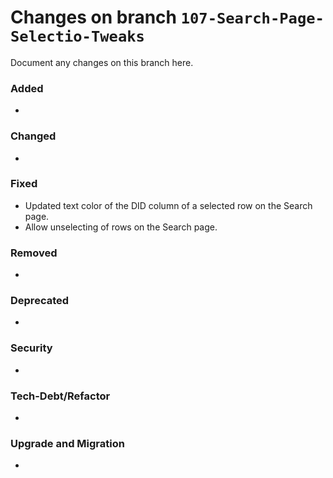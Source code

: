 # Changes on branch `107-Search-Page-Selectio-Tweaks`
Document any changes on this branch here.
### Added
- 

### Changed
- 

### Fixed
- Updated text color of the DID column of a selected row on the Search page.
- Allow unselecting of rows on the Search page.

### Removed
- 

### Deprecated
- 

### Security
- 

### Tech-Debt/Refactor
- 

### Upgrade and Migration
- 
